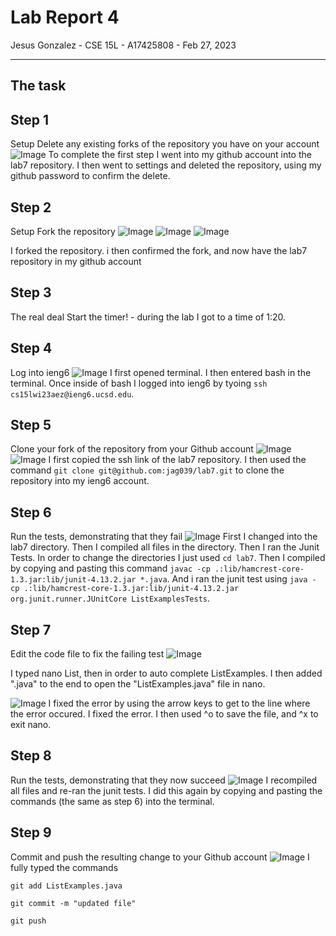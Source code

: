 # Lab Report 4
Jesus Gonzalez - CSE 15L - A17425808 - Feb 27, 2023

---

## The task
## Step 1
Setup Delete any existing forks of the repository you have on your account
![Image](lab4-1.png)
To complete the first step I went into my github account into the lab7 repository. I then went to settings and deleted the repository, using my github password to confirm the delete.
## Step 2
Setup Fork the repository
![Image](lab4-2.png)
![Image](lab4-3.png)
![Image](lab4-4.png)

I forked the repository. i then confirmed the fork, and now have the lab7 repository in my github account
## Step 3
The real deal Start the timer! - during the lab I got to a time of 1:20.
## Step 4
Log into ieng6
![Image](lab4-5.png)
I first opened terminal. I then entered bash in the terminal. Once inside of bash I logged into ieng6 by tyoing `ssh cs15lwi23aez@ieng6.ucsd.edu`.
## Step 5
Clone your fork of the repository from your Github account
![Image](lab4-6.png)
![Image](lab4-7.png)
I first copied the ssh link of the lab7 repository. I then used the command `git clone git@github.com:jag039/lab7.git` to clone the repository into my ieng6 account.
## Step 6
Run the tests, demonstrating that they fail
![Image](lab4-8.png)
First I changed into the lab7 directory. Then I compiled all files in the directory. Then I ran the Junit Tests. In order to change the directories I just used `cd lab7`. Then I compiled by copying and pasting this command `javac -cp .:lib/hamcrest-core-1.3.jar:lib/junit-4.13.2.jar *.java`. And i ran the junit test using `java -cp .:lib/hamcrest-core-1.3.jar:lib/junit-4.13.2.jar org.junit.runner.JUnitCore ListExamplesTests`.
## Step 7
Edit the code file to fix the failing test
![Image](lab4-9.png)

I typed nano List, then <tab> in order to auto complete ListExamples. I then added ".java" to the end to open the "ListExamples.java" file in nano.

![Image](lab4-10.png)
I fixed the error by using the arrow keys to get to the line where the error occured. I fixed the error. I then used ^o to save the file, and ^x to exit nano.
 
## Step 8
Run the tests, demonstrating that they now succeed
![Image](lab4-11.png)
I recompiled all files and re-ran the junit tests. I did this again by copying and pasting the commands (the same as step 6) into the terminal.
 
## Step 9
Commit and push the resulting change to your Github account
![Image](lab4-12.png)
I fully typed the commands
 
`git add ListExamples.java`
 
`git commit -m "updated file"`
 
`git push`

 





